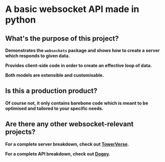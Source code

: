 # A basic websocket API made in python

## What's the purpose of this project?

**Demonstrates the ```websockets``` package and shows how to create a server which responds to given data.**

**Provides client-side code in order to create an effective loop of data.**

**Both models are extensible and customisable.**

## Is this a production product?

**Of course not, it only contains barebone code which is meant to be optimised and tailored to your specific needs.**

## Are there any other websocket-relevant projects?

**For a complete server breakdown, check out [TowerVerse](https://github.com/TowerVerse/towerverseserver).**

**For a complete API breakdown, check out [Dogey](https://github.com/Shadofer/dogey).**
